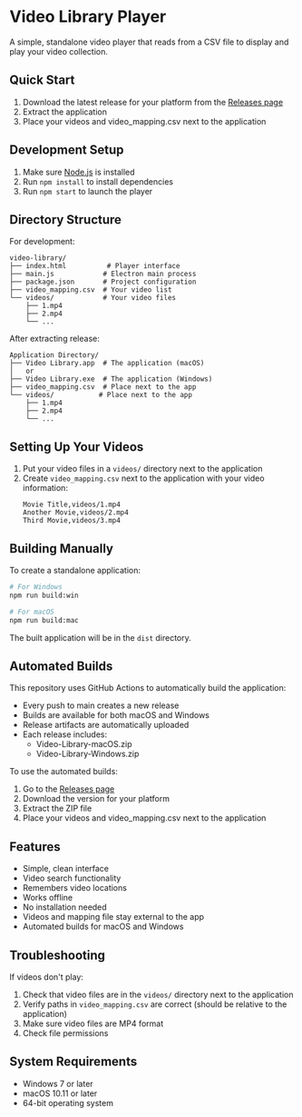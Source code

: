 # Video Library Player

A simple, standalone video player that reads from a CSV file to display and play your video collection.

## Quick Start

1. Download the latest release for your platform from the [Releases page](../../releases)
2. Extract the application
3. Place your videos and video_mapping.csv next to the application

## Development Setup

1. Make sure [Node.js](https://nodejs.org/) is installed
2. Run `npm install` to install dependencies
3. Run `npm start` to launch the player

## Directory Structure

For development:
```
video-library/
├── index.html          # Player interface
├── main.js            # Electron main process
├── package.json       # Project configuration
├── video_mapping.csv  # Your video list
└── videos/            # Your video files
    ├── 1.mp4
    ├── 2.mp4
    └── ...
```

After extracting release:
```
Application Directory/
├── Video Library.app  # The application (macOS)
│   or
├── Video Library.exe  # The application (Windows)
├── video_mapping.csv  # Place next to the app
└── videos/           # Place next to the app
    ├── 1.mp4
    ├── 2.mp4
    └── ...
```

## Setting Up Your Videos

1. Put your video files in a `videos/` directory next to the application
2. Create `video_mapping.csv` next to the application with your video information:
   ```csv
   Movie Title,videos/1.mp4
   Another Movie,videos/2.mp4
   Third Movie,videos/3.mp4
   ```

## Building Manually

To create a standalone application:

```bash
# For Windows
npm run build:win

# For macOS
npm run build:mac
```

The built application will be in the `dist` directory.

## Automated Builds

This repository uses GitHub Actions to automatically build the application:

- Every push to main creates a new release
- Builds are available for both macOS and Windows
- Release artifacts are automatically uploaded
- Each release includes:
  - Video-Library-macOS.zip
  - Video-Library-Windows.zip

To use the automated builds:
1. Go to the [Releases page](../../releases)
2. Download the version for your platform
3. Extract the ZIP file
4. Place your videos and video_mapping.csv next to the application

## Features

- Simple, clean interface
- Video search functionality
- Remembers video locations
- Works offline
- No installation needed
- Videos and mapping file stay external to the app
- Automated builds for macOS and Windows

## Troubleshooting

If videos don't play:
1. Check that video files are in the `videos/` directory next to the application
2. Verify paths in `video_mapping.csv` are correct (should be relative to the application)
3. Make sure video files are MP4 format
4. Check file permissions

## System Requirements

- Windows 7 or later
- macOS 10.11 or later
- 64-bit operating system